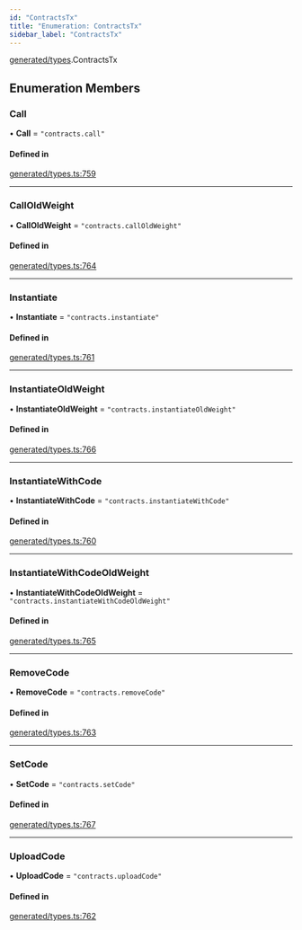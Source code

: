 ```yaml
---
id: "ContractsTx"
title: "Enumeration: ContractsTx"
sidebar_label: "ContractsTx"
---
```


[generated/types](../../../../modules/Generated/Types/Types.md).ContractsTx

## Enumeration Members

### Call

• **Call** = ``"contracts.call"``

#### Defined in

[generated/types.ts:759](https://github.com/PolymeshAssociation/polymesh-sdk/blob/95f248df/src/generated/types.ts#L759)

___

### CallOldWeight

• **CallOldWeight** = ``"contracts.callOldWeight"``

#### Defined in

[generated/types.ts:764](https://github.com/PolymeshAssociation/polymesh-sdk/blob/95f248df/src/generated/types.ts#L764)

___

### Instantiate

• **Instantiate** = ``"contracts.instantiate"``

#### Defined in

[generated/types.ts:761](https://github.com/PolymeshAssociation/polymesh-sdk/blob/95f248df/src/generated/types.ts#L761)

___

### InstantiateOldWeight

• **InstantiateOldWeight** = ``"contracts.instantiateOldWeight"``

#### Defined in

[generated/types.ts:766](https://github.com/PolymeshAssociation/polymesh-sdk/blob/95f248df/src/generated/types.ts#L766)

___

### InstantiateWithCode

• **InstantiateWithCode** = ``"contracts.instantiateWithCode"``

#### Defined in

[generated/types.ts:760](https://github.com/PolymeshAssociation/polymesh-sdk/blob/95f248df/src/generated/types.ts#L760)

___

### InstantiateWithCodeOldWeight

• **InstantiateWithCodeOldWeight** = ``"contracts.instantiateWithCodeOldWeight"``

#### Defined in

[generated/types.ts:765](https://github.com/PolymeshAssociation/polymesh-sdk/blob/95f248df/src/generated/types.ts#L765)

___

### RemoveCode

• **RemoveCode** = ``"contracts.removeCode"``

#### Defined in

[generated/types.ts:763](https://github.com/PolymeshAssociation/polymesh-sdk/blob/95f248df/src/generated/types.ts#L763)

___

### SetCode

• **SetCode** = ``"contracts.setCode"``

#### Defined in

[generated/types.ts:767](https://github.com/PolymeshAssociation/polymesh-sdk/blob/95f248df/src/generated/types.ts#L767)

___

### UploadCode

• **UploadCode** = ``"contracts.uploadCode"``

#### Defined in

[generated/types.ts:762](https://github.com/PolymeshAssociation/polymesh-sdk/blob/95f248df/src/generated/types.ts#L762)
